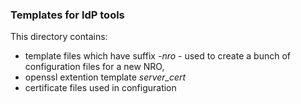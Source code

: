 ### Templates for IdP tools

This directory contains:
* template files which have suffix *-nro* - used to create a bunch of configuration files for a new NRO,
* openssl extention template *server_cert*
* certificate files used in configuration
